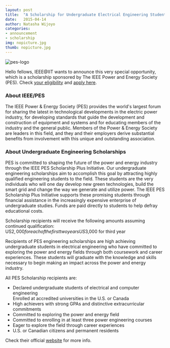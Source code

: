 ```yaml
---
layout: post
title:  "A Scholarship for Undergraduate Electrical Engineering Students in the U.S. and Canada"
date:   2015-04-14
author: Natasha Wijoyo
categories: 
- announcement
- scholarship
img: nopicture.jpg
thumb: nopicture.jpg
---
```


![pes-logo](https://cloud.githubusercontent.com/assets/9169502/7152113/d3d3916c-e2fa-11e4-9464-3264d5ec59dd.png)

Hello fellows, IEEE@IIT wants to announce this very special opportunity, which is a scholarship sponsored by The IEEE Power and Energy Society (PES). Check [your eligibility](http://www.ee-scholarship.org/how-it-works/students/scholarship-requirements/eligibility/) and [apply here](https://ieee.communityforce.com/Login.aspx?ID=6a9f9ba4-7352-471a-aa22-a0db6acdd536).

### About IEEE/PES
The IEEE Power & Energy Society (PES) provides the world's largest forum for sharing the latest in technological developments in the electric power industry, for developing standards that guide the development and construction of equipment and systems and for educating members of the industry and the general public. Members of the Power & Energy Society are leaders in this field, and they and their employers derive substantial benefits from involvement with this unique and outstanding association.

### About Undergraduate Engineering Scholarships
PES is committed to shaping the future of the power and energy industry through the IEEE PES Scholarship Plus Initiative. Our undergraduate engineering scholarships aim to accomplish this goal by attracting highly qualified engineering students to the field. These students are the very individuals who will one day develop new green technologies, build the smart grid and change the way we generate and utilize power.
The IEEE PES Scholarship Plus Initiative supports these promising students through financial assistance in the increasingly expensive enterprise of undergraduate studies. Funds are paid directly to students to help defray educational costs.

Scholarship recipients will receive the following amounts assuming continued qualification:  
US$2,000 for each of the first two years  
US$3,000 for third year  

Recipients of PES engineering scholarships are high achieving undergraduate students in electrical engineering who have committed to exploring the power and energy fields through both coursework and career experiences. These students will graduate with the knowledge and skills necessary to begin making an impact across the power and energy industry.

All PES Scholarship recipients are:  
* Declared undergraduate students of electrical and computer engineering  
Enrolled at accredited universities in the U.S. or Canada  
* High achievers with strong GPAs and distinctive extracurricular commitments  
* Committed to exploring the power and energy field  
* Committed to enrolling in at least three power engineering courses  
* Eager to explore the field through career experiences  
* U.S. or Canadian citizens and permanent residents

Check their official [website](http://www.ee-scholarship.org/) for more info.  

